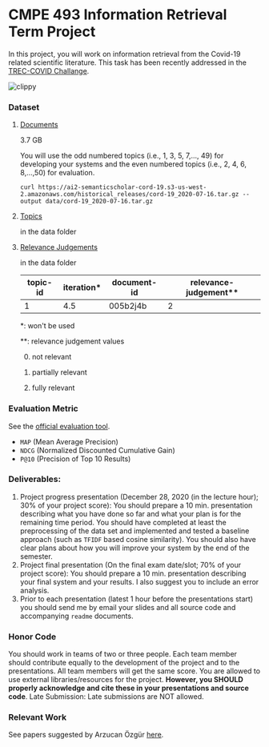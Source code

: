 # CMPE 493 Information Retrieval Term Project

In this project, you will work on information retrieval from the Covid-19 related scientific literature. This task has been recently addressed in the [TREC-COVID Challange](https://ir.nist.gov/covidSubmit/).

![clippy](https://i.gifer.com/origin/c6/c6afab251a20e6d0eb80b983450bc66e_w200.gif)

### Dataset

1. [Documents](https://ir.nist.gov/covidSubmit/data.html)

   3.7 GB

   You will use the odd numbered topics (i.e., 1, 3, 5, 7,..., 49) for developing your systems and the even numbered topics (i.e., 2, 4, 6, 8,...,50) for evaluation.

   ```
   curl https://ai2-semanticscholar-cord-19.s3-us-west-2.amazonaws.com/historical_releases/cord-19_2020-07-16.tar.gz --output data/cord-19_2020-07-16.tar.gz
   ```

2. [Topics](./data/topics-rnd5.xml)

   in the data folder

3. [Relevance Judgements](./data/qrels-covid_d5_j0.5-5.txt)

   in the data folder

   | **topic-id** | iteration* | **document-id** | **relevance-judgement**** |
   | ------------ | ---------- | --------------- | ------------------------- |
   | 1            | 4.5        | 005b2j4b        | 2                         |

   \*: won't be used

   \**: relevance judgement values

   0. not relevant

   1. partially relevant

   2. fully relevant



### Evaluation Metric

See the [official evaluation tool](https://github.com/usnistgov/trec_eval).

* `MAP` (Mean Average Precision)
* `NDCG` (Normalized Discounted Cumulative Gain)
* `P@10` (Precision of Top 10 Results)



### Deliverables: 

1. Project progress presentation (December 28, 2020 (in the lecture hour); 30% of your project score): You should prepare a 10 min. presentation describing what you have done so far and what your plan is for the remaining time period. You should have completed at least the preprocessing of the data set and implemented and tested a baseline approach (such as `TFIDF` based cosine similarity). You should also have clear plans about how you will improve your system by the end of the semester. 
2. Project final presentation (On the final exam date/slot; 70% of your project score): You should prepare a 10 min. presentation describing your final system and your results. I also suggest you to include an error analysis.
3. Prior to each presentation (latest 1 hour before the presentations start) you should send me by email your slides and all source code and accompanying `readme` documents. 



### Honor Code

You should work in teams of two or three people. Each team member should contribute equally to the development of the project and to the presentations. All team members will get the same score. You are allowed to use external libraries/resources for the project. **However, you SHOULD properly acknowledge and cite these in your presentations and source code**. Late Submission: Late submissions are NOT allowed.



### Relevant Work

See papers suggested by Arzucan Özgür [here](https://ir.nist.gov/covidSubmit/bib.html).



